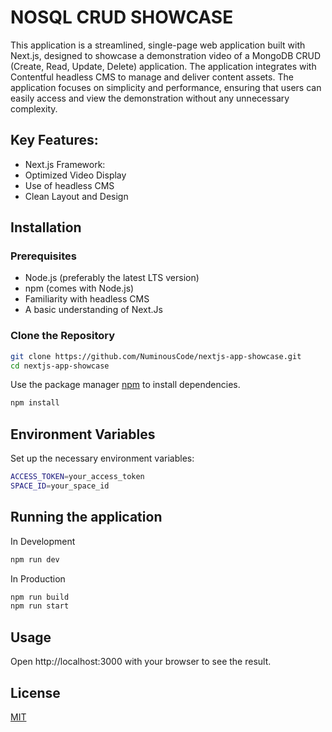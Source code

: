 # NOSQL CRUD SHOWCASE

This application is a streamlined, single-page web application built with Next.js, designed to showcase a demonstration video of a MongoDB CRUD (Create, Read, Update, Delete) application. The application integrates with Contentful headless CMS to manage and deliver content assets. The application focuses on simplicity and performance, ensuring that users can easily access and view the demonstration without any unnecessary complexity.

## Key Features:
* Next.js Framework:
* Optimized Video Display
* Use of headless CMS
* Clean Layout and Design


## Installation

### Prerequisites

* Node.js (preferably the latest LTS version)
* npm (comes with Node.js)
* Familiarity with headless CMS
* A basic understanding of Next.Js

### Clone the Repository

```bash
git clone https://github.com/NuminousCode/nextjs-app-showcase.git
cd nextjs-app-showcase
```
Use the package manager [npm](https://www.npmjs.com/) to install dependencies.

```bash
npm install 
```
## Environment Variables
Set up the necessary environment variables:
```bash
ACCESS_TOKEN=your_access_token
SPACE_ID=your_space_id
```
## Running the application
In Development
```bash
npm run dev
```
In Production
```bash
npm run build
npm run start
```

## Usage

Open http://localhost:3000 with your browser to see the result.

## License

[MIT](https://choosealicense.com/licenses/mit/)
